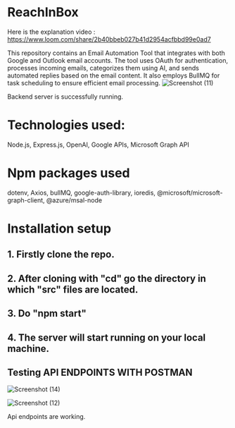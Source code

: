 # ReachInBox
Here is the explanation video : https://www.loom.com/share/2b40bbeb027b41d2954acfbbd99e0ad7

This repository contains an Email Automation Tool that integrates with both Google and Outlook email accounts. The tool uses OAuth for authentication, processes incoming emails, categorizes them using AI, and sends automated replies based on the email content. It also employs BullMQ for task scheduling to ensure efficient email processing.
![Screenshot (11)](https://github.com/aaron1-z/ReachInBox/assets/77638360/5a024269-1e0d-425d-9d31-0d9fc3ab94a5)

Backend server is successfully running.

# Technologies used:
Node.js, Express.js, OpenAI, Google APIs, Microsoft Graph API
 # Npm packages used
dotenv, Axios, bullMQ, google-auth-library, ioredis, 
@microsoft/microsoft-graph-client, @azure/msal-node

# Installation setup
## 1. Firstly clone the repo. 
## 2. After cloning with "cd" go the directory in which "src" files are located. 
## 3. Do "npm start" 
## 4. The server will start running on your local machine. 

## Testing API ENDPOINTS WITH POSTMAN

![Screenshot (14)](https://github.com/aaron1-z/ReachInBox/assets/77638360/bf8ceced-c4a9-43e2-b333-a770be5b997d)


![Screenshot (12)](https://github.com/aaron1-z/ReachInBox/assets/77638360/29a4b340-0176-4d92-b1c0-482753e4d59c)

Api endpoints are working. 
